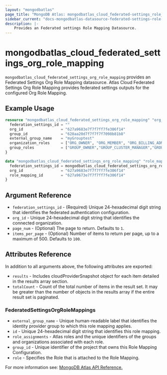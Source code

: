 ```yaml
---
layout: "mongodbatlas"
page_title: "MongoDB Atlas: mongodbatlas_cloud_federated-settings_role_mapping"
sidebar_current: "docs-mongodbatlas-datasource-federated-settings-role-mapping"
description: |-
    Provides an Federated settings Role Mapping Datasource.
---
```


# mongodbatlas_cloud_federated_settings_org_role_mapping

`mongodbatlas_cloud_federated_settings_org_role_mapping` provides an Federated Settings Org Role Mapping datasource. Atlas Cloud Federated Settings Org Role Mapping provides federated settings outputs for the configured Org Role Mapping.


## Example Usage

```terraform
resource "mongodbatlas_cloud_federated_settings_org_role_mapping" "org_group_role_mapping_import" {
  federation_settings_id = ""
  org_id                 = "627a9683e7f7f7ff7fe306f14"
  group_id               = "628aa20d7f7f7f7f7098b81b8"
  external_group_name    = "myGrouptest"
  organization_roles     = ["ORG_OWNER", "ORG_MEMBER", "ORG_BILLING_ADMIN", "ORG_GROUP_CREATOR", "ORG_READ_ONLY"]
  group_roles            = ["GROUP_OWNER","GROUP_CLUSTER_MANAGER","GROUP_DATA_ACCESS_ADMIN","GROUP_DATA_ACCESS_READ_WRITE","GROUP_SEARCH_INDEX_EDITOR","GROUP_DATA_ACCESS_READ_ONLY","GROUP_READ_ONLY"]
}

data "mongodbatlas_cloud_federated_settings_org_role_mapping" "role_mapping" {
  federation_settings_id = mongodbatlas_cloud_federated_settings_org_role_mapping.org_group_role_mapping_import.id
  org_id                 = "627a9683e7f7f7ff7fe306f14"
  role_mapping_id        = "627a9673e7f7f7ff7fe306f14"
}
```

## Argument Reference

* `federation_settings_id` - (Required) Unique 24-hexadecimal digit string that identifies the federated authentication configuration.
* `org_id` - Unique 24-hexadecimal digit string that identifies the connected organization.
* `page_num` - (Optional)  	The page to return. Defaults to `1`.
* `items_per_page` - (Optional) Number of items to return per page, up to a maximum of 500. Defaults to `100`.

## Attributes Reference

In addition to all arguments above, the following attributes are exported:

* `results` - Includes cloudProviderSnapshot object for each item detailed in the results array section.
* `totalCount` - Count of the total number of items in the result set. It may be greater than the number of objects in the results array if the entire result set is paginated.

### FederatedSettingsOrgRoleMappings

* `external_group_name` - Unique human-readable label that identifies the identity provider group to which this role mapping applies.
* `id` - Unique 24-hexadecimal digit string that identifies this role mapping.
* `role_assignments` - Atlas roles and the unique identifiers of the groups and organizations associated with each role.
* `group_id` - Unique identifier of the project that owns this Role Mapping Configuration.
* `role` - Specifies the Role that is attached to the Role Mapping.


For more information see: [MongoDB Atlas API Reference.](https://www.mongodb.com/docs/atlas/reference/api/federation-configuration/)
